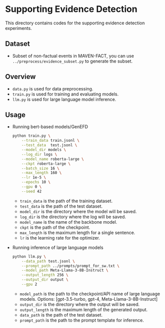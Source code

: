 # Supporting Evidence Detection

This directory contains codes for the supporting evidence detection experiments.

## Dataset

* Subset of non-factual events in MAVEN-FACT, you can use `../preprocess/evidence_subset.py` to generate the subset.

## Overview

* `data.py` is used for data preprocessing.
* `train.py` is used for training and evaluating models.
* `llm.py` is used for large language model inference.

## Usage

* Running bert-based models/GenEFD

  ```bash
  python train.py \
      --train_data train.jsonl \
      --test_data  test.jsonl \
      --model_dir models \
      --log_dir logs \
      --model_name roberta-large \
      --ckpt roberta-large \
      --batch_size 16 \
      --max_length 160 \
      --lr 1e-5 \
      --epochs 10 \
      --gpu 0 \
      --seed 42
  ```

  * `train_data` is the path of the training dataset.
  * `test_data` is the path of the test dataset.
  * `model_dir` is the directory where the model will be saved.
  * `log_dir` is the directory where the log will be saved.
  * `model_name` is the name of the backbone model. 
  * `ckpt` is the path of the checkpoint.
  * `max_length` is the maximum length for a single sentence.
  * `lr` is the learning rate for the optimizer.

* Running inference of large language models

  ```bash
  python llm.py \
      --data_path test.jsonl \
      --prompt_path ../prompts/prompt_for_sw.txt \
      --model_path Meta-Llama-3-8B-Instruct \
      --output_length 256 \
      --output_dir output \
      --gpu 2
  ```

  * `model_path` is the path to the checkpoint/API name of large language models. Options: [gpt-3.5-turbo, gpt-4, Meta-Llama-3-8B-Instruct]
  * `output_dir` is the directory where the output will be saved.
  * `output_length` is the maximum length of the generated output.
  * `data_path` is the path of the test dataset.
  * `prompt_path` is the path to the prompt template for inference.

